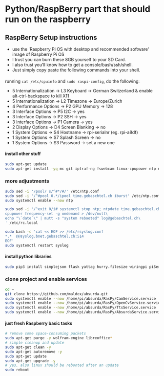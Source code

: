 # Python/RaspBerry part that should run on the raspberry

## RaspBerry Setup instructions
- use the 'Raspberry Pi OS with desktop and recommended software' image of Raspberry Pi OS
- I trust you can burn these 8GB yourself to your SD Card.
- I also trust you'll know how to get a console/bash/ssh/shell.
- Just simply copy paste the following commands into your shell.

#### 
running `cat /etc/cpuinfo` and `sudo raspi-config`, do the following:
- 5 Internationalization -> L3 Keyboard -> German Switzerland & enable alt-ctrl-backspace to kill X11
- 5 Internationalization -> L2 Timezone -> Europe/Zurich
- 4 Performance Options -> P2 GPU Memory -> 128
- 3 Interface Options -> P5 I2C -> yes
- 3 Interface Options -> P2 SSH -> yes
- 3 Interface Options -> P1 Camera -> yes
- 2 Display Options -> D4 Screen Blanking -> no
- 1 System Options -> S4 Hostname -> rpi-serialnr (eg. rpi-a8df)
- 1 System Options -> S7 Splash Screen -> no
- 1 System Options -> S3 Password -> set a new one

#### install other stuff
```bash
sudo apt-get update
sudo apt-get install -yq mc git iptraf-ng fswebcam linux-cpupower ntp ntpdate python3-pip
```

### more adjustments
```bash
sudo sed -i '/pool/ s/^#*/#/' /etc/ntp.conf
sudo sed -i '/^#pool 0.*/ipool time.gebaschtel.ch iburst' /etc/ntp.conf
sudo systemctl enable --now ntp

sudo sed -i '/^exit 0/i# systemctl stop ntp; ntpdate time.gebaschtel.ch; systemctl start ntp\
cpupower frequency-set -g ondemand > /dev/null\
echo "\`date`\" | mutt -s "system rebooted" log@gebaschtel.ch\
' /etc/rc.local

sudo bash -c 'cat << EOF >> /etc/rsyslog.conf 
*.*  @@syslog.bnet.gebaschtel.ch:514
EOF'
sudo systemctl restart syslog
```

#### install python libraries
```bash
sudo pip3 install simplejson flask yattag hurry.filesize wiringpi piServoCtl arrow pathlib python-libmagic
```

### clone project and enable services
```bash
cd ~
git clone https://github.com/maldex/absurda.git
sudo systemctl enable --now /home/pi/absurda/RasPy/CamService.service
sudo systemctl enable --now /home/pi/absurda/RasPy/OpenCvService.service
sudo systemctl enable --now /home/pi/absurda/RasPy/TtsService.service
sudo systemctl enable --now /home/pi/absurda/RasPy/AbsurdaService.service
```


#### just fresh Raspberry basic tasks
```bash
# remove some space-consuming packets
sudo apt-get purge -y wolfram-engine libreoffice*
# simple cleanup and update
sudo apt-get clean -y
sudo apt-get autoremove -y
sudo apt-get update
sudo apt-get upgrade -y
# yes, also linux should be rebooted after an update
sudo reboot
```
